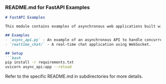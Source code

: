 ### README.md for FastAPI Examples

```markdown
# FastAPI Examples

This module contains examples of asynchronous web applications built with FastAPI, demonstrating its capabilities for building high-performance APIs.

## Examples
- `async_api.py` - An example of an asynchronous API to handle concurrent requests.
- `realtime_chat/` - A real-time chat application using WebSocket.

## Setup
```bash
pip install -r requirements.txt
uvicorn async_api:app --reload
```
Refer to the specific README.md in subdirectories for more details.
```